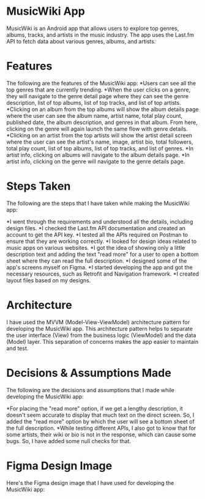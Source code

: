 # MusicWiki App

MusicWiki is an Android app that allows users to explore top genres, albums, tracks, and artists in the music industry. The app uses the Last.fm API to fetch data about various genres, albums, and artists.

# Features

The following are the features of the MusicWiki app:
*Users can see all the top genres that are currently trending.
*When the user clicks on a genre, they will navigate to the genre detail page where they can see the genre description, list of top albums, list of top tracks, and list of top artists.
*Clicking on an album from the top albums will show the album details page where the user can see the album name, artist name, total play count, published date, the album description, and genres in that album. From here, clicking on the genre will again launch the same flow with genre details.
*Clicking on an artist from the top artists will show the artist detail screen where the user can see the artist's name, image, artist bio, total followers, total play count, list of top albums, list of top tracks, and list of genres.
*In artist info, clicking on albums will navigate to the album details page.
*In artist info, clicking on the genre will navigate to the genre details page.

# Steps Taken
The following are the steps that I have taken while making the MusicWiki app:

*I went through the requirements and understood all the details, including design files.
*I checked the Last.fm API documentation and created an account to get the API key.
*I tested all the APIs required on Postman to ensure that they are working correctly.
*I looked for design ideas related to music apps on various websites.
*I got the idea of showing only a little description text and adding the text "read more" for a user to open a bottom sheet where they can read the full description.
*I designed some of the app's screens myself on Figma.
*I started developing the app and got the necessary resources, such as Retrofit and Navigation framework.
*I created layout files based on my designs.

# Architecture

I have used the MVVM (Model-View-ViewModel) architecture pattern for developing the MusicWiki app. This architecture pattern helps to separate the user interface (View) from the business logic (ViewModel) and the data (Model) layer. This separation of concerns makes the app easier to maintain and test.

# Decisions & Assumptions Made

The following are the decisions and assumptions that I made while developing the MusicWiki app:

*For placing the "read more" option, if we get a lengthy description, it doesn't seem accurate to display that much text on the direct screen. So, I added the "read more" option by which the user will see a bottom sheet of the full description.
*While testing different APIs, I also got to know that for some artists, their wiki or bio is not in the response, which can cause some bugs. So, I have added some null checks for that.

# Figma Design Image

Here's the Figma design image that I have used for developing the MusicWiki app:


